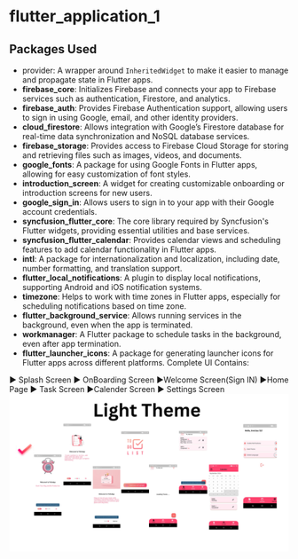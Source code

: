 # flutter_application_1
## Packages Used

- provider: A wrapper around `InheritedWidget` to make it easier to manage and propagate state in Flutter apps.
- **firebase_core**: Initializes Firebase and connects your app to Firebase services such as authentication, Firestore, and analytics.
- **firebase_auth**: Provides Firebase Authentication support, allowing users to sign in using Google, email, and other identity providers.
- **cloud_firestore**: Allows integration with Google’s Firestore database for real-time data synchronization and NoSQL database services.
- **firebase_storage**: Provides access to Firebase Cloud Storage for storing and retrieving files such as images, videos, and documents.
- **google_fonts**: A package for using Google Fonts in Flutter apps, allowing for easy customization of font styles.
- **introduction_screen**: A widget for creating customizable onboarding or introduction screens for new users.
- **google_sign_in**: Allows users to sign in to your app with their Google account credentials.
- **syncfusion_flutter_core**: The core library required by Syncfusion's Flutter widgets, providing essential utilities and base services.
- **syncfusion_flutter_calendar**: Provides calendar views and scheduling features to add calendar functionality in Flutter apps.
- **intl**: A package for internationalization and localization, including date, number formatting, and translation support.
- **flutter_local_notifications**: A plugin to display local notifications, supporting Android and iOS notification systems.
- **timezone**: Helps to work with time zones in Flutter apps, especially for scheduling notifications based on time zone.
- **flutter_background_service**: Allows running services in the background, even when the app is terminated.
- **workmanager**: A Flutter package to schedule tasks in the background, even after app termination.
- **flutter_launcher_icons**: A package for generating launcher icons for Flutter apps across different platforms.
Complete UI Contains:

► Splash Screen ► OnBoarding Screen ►Welcome Screen(Sign IN) ►Home Page ► Task Screen ►Calender Screen ► Settings Screen
![Image](LightTheme.png)

